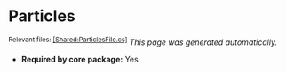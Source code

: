 # Particles
<sup>Relevant files: [[Shared:ParticlesFile.cs]](https://github.com/Regalis11/Barotrauma/blob/master/Barotrauma/BarotraumaShared/SharedSource/ContentManagement/ContentFile/ParticlesFile.cs)</sup>
*This page was generated automatically.*

- **Required by core package:** Yes



